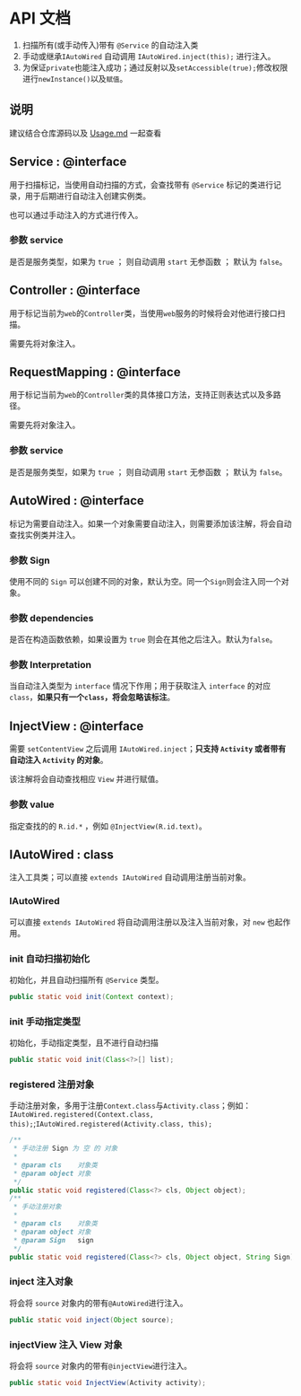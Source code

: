 # API 文档

1. 扫描所有(或手动传入)带有 `@Service` 的自动注入类
1. 手动或继承`IAutoWired` 自动调用 `IAutoWired.inject(this);` 进行注入。
1. 为保证`private`也能注入成功；通过反射以及`setAccessible(true);`修改权限进行`newInstance()`以及`赋值`。

## 说明

建议结合仓库源码以及 [Usage.md](Usage.md) 一起查看

## Service : @interface

用于扫描标记，当使用自动扫描的方式，会查找带有 `@Service` 标记的类进行记录，用于后期进行自动注入创建实例类。

也可以通过手动注入的方式进行传入。

### 参数 service

是否是服务类型，如果为 `true` ； 则自动调用 `start` 无参函数 ； 默认为 `false`。

## Controller : @interface

用于标记当前为`web`的`Controller`类，当使用`web`服务的时候将会对他进行接口扫描。

需要先将对象注入。

## RequestMapping : @interface

用于标记当前为`web`的`Controller`类的具体接口方法，支持正则表达式以及多路径。

需要先将对象注入。

### 参数 service

是否是服务类型，如果为 `true` ； 则自动调用 `start` 无参函数 ； 默认为 `false`。

## AutoWired : @interface

标记为需要自动注入。如果一个对象需要自动注入，则需要添加该注解，将会自动查找实例类并注入。

### 参数 Sign

使用不同的 `Sign` 可以创建不同的对象，默认为空。同一个`Sign`则会注入同一个对象。

### 参数 dependencies

是否在构造函数依赖，如果设置为 `true` 则会在其他之后注入。默认为`false`。

### 参数 Interpretation

当自动注入类型为 `interface` 情况下作用；用于获取注入 `interface` 的对应 `class`，**如果只有一个`class`，将会忽略该标注**。

## InjectView : @interface

需要 `setContentView` 之后调用 `IAutoWired.inject`；**只支持 `Activity` 或者带有自动注入 `Activity` 的对象**。

该注解将会自动查找相应 `View` 并进行赋值。

### 参数 value

指定查找的的 `R.id.*` ，例如 `@InjectView(R.id.text)`。

## IAutoWired : class

注入工具类；可以直接 `extends IAutoWired` 自动调用注册当前对象。

### IAutoWired

可以直接 `extends IAutoWired` 将自动调用注册以及注入当前对象，对 `new` 也起作用。

### init 自动扫描初始化

初始化，并且自动扫描所有 `@Service` 类型。
```java
public static void init(Context context);
```

### init 手动指定类型

初始化，手动指定类型，且不进行自动扫描
```java
public static void init(Class<?>[] list);
```

### registered 注册对象

手动注册对象，多用于注册`Context.class`与`Activity.class`；例如：`IAutoWired.registered(Context.class, this);`;`IAutoWired.registered(Activity.class, this);`

```java
/**
 * 手动注册 Sign 为 空 的 对象
 *
 * @param cls    对象类
 * @param object 对象
 */
public static void registered(Class<?> cls, Object object);
/**
 * 手动注册对象
 *
 * @param cls    对象类
 * @param object 对象
 * @param Sign   sign
 */
public static void registered(Class<?> cls, Object object, String Sign);
```

### inject 注入对象

将会将 `source` 对象内的带有`@AutoWired`进行注入。

```java
public static void inject(Object source);
```

### injectView 注入 View 对象

将会将 `source` 对象内的带有`@injectView`进行注入。

```java
public static void InjectView(Activity activity);
```




